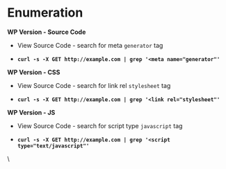 # Enumeration

**WP Version - Source Code**

* View Source Code - search for meta `generator` tag
* <pre class="language-bash"><code class="lang-bash"><strong>curl -s -X GET http://example.com | grep '&#x3C;meta name="generator"'
  </strong></code></pre>

**WP Version - CSS**

* View Source Code - search for link rel `stylesheet` tag
* <pre class="language-bash"><code class="lang-bash"><strong>curl -s -X GET http://example.com | grep '&#x3C;link rel="stylesheet"'
  </strong></code></pre>

**WP Version - JS**

* View Source Code - search for script type `javascript` tag
* <pre class="language-bash"><code class="lang-bash"><strong>curl -s -X GET http://example.com | grep '&#x3C;script type="text/javascript"'
  </strong></code></pre>

\
